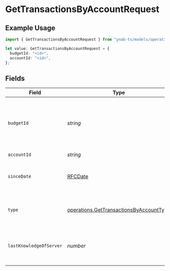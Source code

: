 # GetTransactionsByAccountRequest

## Example Usage

```typescript
import { GetTransactionsByAccountRequest } from "ynab-ts/models/operations";

let value: GetTransactionsByAccountRequest = {
  budgetId: "<id>",
  accountId: "<id>",
};
```

## Fields

| Field                                                                                                                                                                                             | Type                                                                                                                                                                                              | Required                                                                                                                                                                                          | Description                                                                                                                                                                                       |
| ------------------------------------------------------------------------------------------------------------------------------------------------------------------------------------------------- | ------------------------------------------------------------------------------------------------------------------------------------------------------------------------------------------------- | ------------------------------------------------------------------------------------------------------------------------------------------------------------------------------------------------- | ------------------------------------------------------------------------------------------------------------------------------------------------------------------------------------------------- |
| `budgetId`                                                                                                                                                                                        | *string*                                                                                                                                                                                          | :heavy_check_mark:                                                                                                                                                                                | The id of the budget. "last-used" can be used to specify the last used budget and "default" can be used if default budget selection is enabled (see: https://api.ynab.com/#oauth-default-budget). |
| `accountId`                                                                                                                                                                                       | *string*                                                                                                                                                                                          | :heavy_check_mark:                                                                                                                                                                                | The id of the account                                                                                                                                                                             |
| `sinceDate`                                                                                                                                                                                       | [RFCDate](../../types/rfcdate.md)                                                                                                                                                                 | :heavy_minus_sign:                                                                                                                                                                                | If specified, only transactions on or after this date will be included.  The date should be ISO formatted (e.g. 2016-12-30).                                                                      |
| `type`                                                                                                                                                                                            | [operations.GetTransactionsByAccountType](../../models/operations/gettransactionsbyaccounttype.md)                                                                                                | :heavy_minus_sign:                                                                                                                                                                                | If specified, only transactions of the specified type will be included. "uncategorized" and "unapproved" are currently supported.                                                                 |
| `lastKnowledgeOfServer`                                                                                                                                                                           | *number*                                                                                                                                                                                          | :heavy_minus_sign:                                                                                                                                                                                | The starting server knowledge.  If provided, only entities that have changed since `last_knowledge_of_server` will be included.                                                                   |